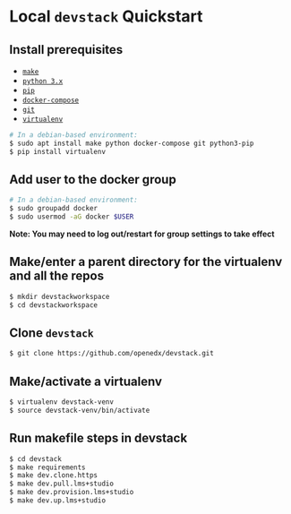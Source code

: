 # Local `devstack` Quickstart
## Install prerequisites
* [`make`](https://www.gnu.org/software/make/)
* [`python 3.x`](https://www.python.org/)
* [`pip`](https://pip.pypa.io/en/stable/)
* [`docker-compose`](https://docs.docker.com/compose/)
* [`git`](https://git-scm.com/)
* [`virtualenv`](https://virtualenv.pypa.io/en/stable/)

```sh
# In a debian-based environment:
$ sudo apt install make python docker-compose git python3-pip
$ pip install virtualenv
```

## Add user to the docker group
```sh
# In a debian-based environment:
$ sudo groupadd docker
$ sudo usermod -aG docker $USER
```

**Note: You may need to log out/restart for group settings to take effect**

## Make/enter a parent directory for the virtualenv and all the repos
```sh
$ mkdir devstackworkspace
$ cd devstackworkspace
```

## Clone `devstack`
```sh
$ git clone https://github.com/openedx/devstack.git
```

## Make/activate a virtualenv
```sh
$ virtualenv devstack-venv
$ source devstack-venv/bin/activate
```

## Run makefile steps in devstack
```sh
$ cd devstack
$ make requirements
$ make dev.clone.https
$ make dev.pull.lms+studio
$ make dev.provision.lms+studio
$ make dev.up.lms+studio
```
